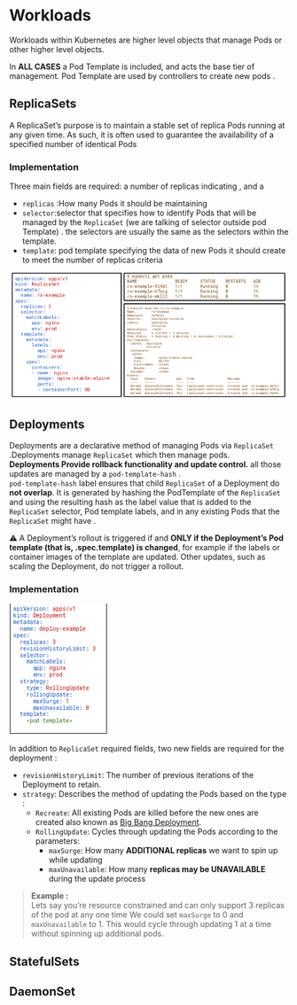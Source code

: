 # Workloads

Workloads within Kubernetes are higher level objects that manage Pods or other higher level objects.

In **ALL CASES** a Pod Template is included, and acts the base tier of management.
Pod Template are used by controllers to create new pods .

## ReplicaSets

A ReplicaSet’s purpose is to maintain a stable set of replica Pods running at any given time. As such, it is often used to guarantee the availability of a specified number of identical Pods  

### Implementation

Three main fields are required:
 a number of replicas indicating , and a

* ``replicas`` :How many Pods it should be maintaining
* ``selector``:selector that specifies how to identify Pods that will be managed by the `ReplicaSet` (we are talking of selector outside pod Template) . the selectors are usually the same as the selectors within the template.
* ``template``: pod template specifying the data of new Pods it should create to meet the number of replicas criteria

![ReplicaSets](assets/workloads-192644.png)

## Deployments

Deployments are a declarative method of managing Pods via `ReplicaSet` .Deployments manage `ReplicaSet`  which then manage pods.  
**Deployments Provide rollback functionality and update control.** all those updates are managed by a ``pod-template-hash`` .  
``pod-template-hash`` label ensures that child `ReplicaSet`  of a Deployment do **not overlap**. It is generated by hashing the PodTemplate of the `ReplicaSet` and using the resulting hash as the label value that is added to the `ReplicaSet` selector, Pod template labels, and in any existing Pods that the `ReplicaSet` might have .

⚠️ A Deployment’s rollout is triggered if and **ONLY if the Deployment’s Pod template (that is, .spec.template) is changed**, for example if the labels or container images of the template are updated. Other updates, such as scaling the Deployment, do not trigger a rollout.

### Implementation

![Deployemnt](assets/workloads-204827.png)

In addition to `ReplicaSet` required fields, two new fields are required for the deployment : 

* `revisionHistoryLimit`: The number of previous iterations of the Deployment to retain.
* `strategy`: Describes the method of updating the Pods based on the type :
  * `Recreate`: All existing Pods are killed before the new ones are created also known as [Big Bang Deployment](Terminology.md).
  * `RollingUpdate`: Cycles through updating the Pods according to the parameters: 
    * `maxSurge`: How many **ADDITIONAL replicas** we want to spin up while updating
    * ``maxUnavailable``: How many **replicas may be UNAVAILABLE** during the update process

>**Example :**  
>Lets say you’re resource constrained and can only support 3 replicas of the pod at any one time
We could set `maxSurge` to 0 and `maxUnavailable` to 1. This would cycle through updating 1 at a
time without spinning up additional pods.

## StatefulSets

## DaemonSet
